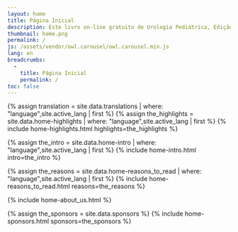 ```yaml
---
layout: home
title: Página Inicial
description: Este livro on-line gratuito de Urologia Pediátrica, Edição 2.0, apresenta tópicos atualizados com frequência, como manejo de hidronefrose, técnicas de hipospádia, abordagens para infecção do trato urinário, informações sobre disfunção intestinal e da bexiga, bexiga neurogênica, oncologia urológica pediátrica e muito mais.
thumbnail: home.png
permalink: /
js: /assets/vendor/owl.carousel/owl.carousel.min.js
lang: en
breadcrumbs: 
  - 
    title: Página Inicial
    permalink: /
toc: false
---
```


{% assign translation = site.data.translations | where: "language",site.active_lang | first %}
{% assign the_highlights = site.data.home-highlights | where: "language",site.active_lang | first %}
{% include home-highlights.html highlights=the_highlights %}

{% assign the_intro = site.data.home-intro | where: "language",site.active_lang | first %}
{% include home-intro.html intro=the_intro %}

{% assign the_reasons = site.data.home-reasons_to_read | where: "language",site.active_lang | first %}
{% include home-reasons_to_read.html reasons=the_reasons %}

{% include home-about_us.html %}

{% assign the_sponsors = site.data.sponsors %}
{% include home-sponsors.html sponsors=the_sponsors %}